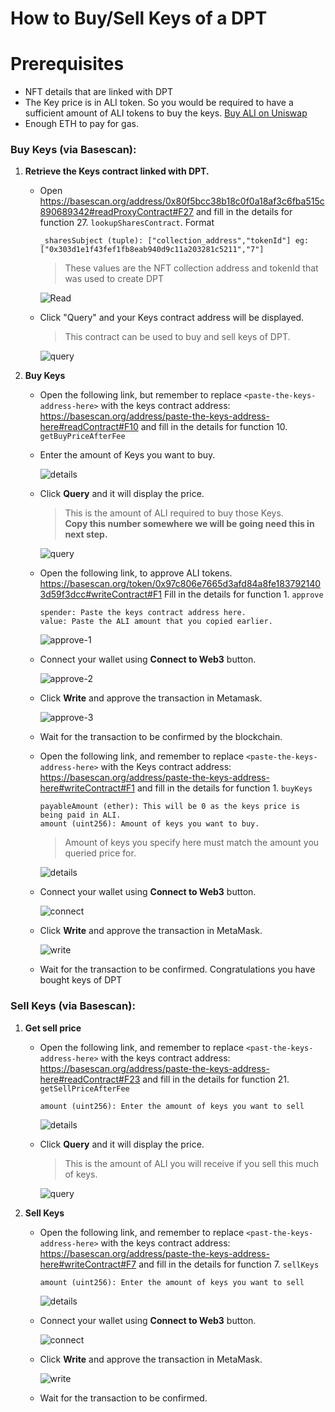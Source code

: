 # How to Buy/Sell Keys of a DPT

# Prerequisites

* NFT details that are linked with DPT
* The Key price is in ALI token. So you would be required to have a sufficient amount of ALI tokens to buy the keys. [Buy ALI on Uniswap](https://app.uniswap.org/swap?chain=base&inputCurrency=ETH&outputCurrency=0x97c806e7665d3afd84a8fe1837921403d59f3dcc)
* Enough ETH to pay for gas.

### Buy Keys (via Basescan):

1. **Retrieve the Keys contract linked with DPT.**
    * Open https://basescan.org/address/0x80f5bcc38b18c0f0a18af3c6fba515c890689342#readProxyContract#F27 and fill in the details for function 27. `lookupSharesContract`. Format
        ```
        _sharesSubject (tuple): ["collection_address","tokenId"] eg: ["0x303d1e1f43fef1fb8eab940d9c11a203281c5211","7"]
        ```
        > These values are the NFT collection address and tokenId that was used to create DPT

        ![Read](../convert-nft-to-dpt/screenshots/4.png)

    * Click "Query" and your Keys contract address will be displayed.
        > This contract can be used to buy and sell keys of DPT. 

        ![query](../convert-nft-to-dpt/screenshots/5.png)
 
2. **Buy Keys**
    * Open the following link, but remember to replace `<paste-the-keys-address-here>` with the keys contract address: https://basescan.org/address/paste-the-keys-address-here#readContract#F10 and fill in the details for function 10. `getBuyPriceAfterFee`

    * Enter the amount of Keys you want to buy.

        ![details](./screenshots/buy-price-1.png)

    * Click **Query** and it will display the price.
        > This is the amount of ALI required to buy those Keys.\
         **Copy this number somewhere we will be going need this in next step.**

        ![query](./screenshots/buy-price-2.png)
    
    * Open the following link, to approve ALI tokens.
    https://basescan.org/token/0x97c806e7665d3afd84a8fe1837921403d59f3dcc#writeContract#F1 
    Fill in the details for function 1. `approve`
        ```
        spender: Paste the keys contract address here.
        value: Paste the ALI amount that you copied earlier.
        ```
        ![approve-1](./screenshots/approve-1.png)
    
    * Connect your wallet using **Connect to Web3** button.

        ![approve-2](./screenshots/approve-2.png)

    * Click **Write** and approve the transaction in Metamask.

         ![approve-3](./screenshots/approve-3.png)

    * Wait for the transaction to be confirmed by the blockchain.

    * Open the following link, and remember to replace `<paste-the-keys-address-here>` with the Keys contract address: https://basescan.org/address/paste-the-keys-address-here#writeContract#F1 and fill in the details for function 1. `buyKeys`
        ```
        payableAmount (ether): This will be 0 as the keys price is being paid in ALI.
        amount (uint256): Amount of keys you want to buy.
        ```
        > Amount of keys you specify here must match the amount you queried price for.
    
        ![details](./screenshots/buy-keys-1.png)

    * Connect your wallet using **Connect to Web3** button. 

        ![connect](./screenshots/buy-keys-2.png)

    * Click **Write** and approve the transaction in MetaMask.

        ![write](./screenshots/buy-keys-3.png)

    * Wait for the transaction to be confirmed. Congratulations you have bought keys of DPT

### Sell Keys (via Basescan):
1. **Get sell price**
    * Open the following link, and remember to replace `<past-the-keys-address-here>` with the keys contract address: https://basescan.org/address/paste-the-keys-address-here#readContract#F23 and fill in the details for function 21. `getSellPriceAfterFee`
        ```
        amount (uint256): Enter the amount of keys you want to sell
        ```

        ![details](./screenshots/sell-price-1.png)
    
    * Click **Query** and it will display the price.
        > This is the amount of ALI you will receive if you sell this much of keys.

        ![query](./screenshots/sell-price-2.png)

2. **Sell Keys**
    * Open the following link, and remember to replace `<past-the-keys-address-here>` with the keys contract address: https://basescan.org/address/paste-the-keys-address-here#writeContract#F7 and fill in the details for function 7. `sellKeys`
        ```
        amount (uint256): Enter the amount of keys you want to sell
        ```

        ![details](./screenshots/sell-keys-1.png)

    * Connect your wallet using **Connect to Web3** button.

        ![connect](./screenshots/sell-keys-2.png) 

    * Click **Write** and approve the transaction in MetaMask.

        ![write](./screenshots/sell-keys-3.png)

    * Wait for the transaction to be confirmed.